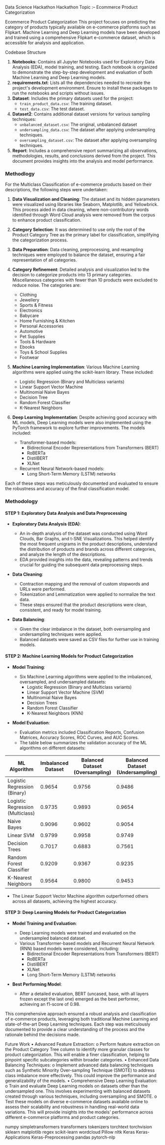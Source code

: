 Data Science Hackathon
Hackathon Topic :– Ecommerce Product Categorization


Ecommerce Product Categorization
This project focuses on predicting the category of products typically available on e-commerce platforms such as Flipkart. Machine Learning and Deep Learning models have been developed and trained using a comprehensive Flipkart e-commerce dataset, which is accessible for analysis and application.


Codebase Structure
1. **Notebooks**: Contains all Jupyter Notebooks used for Exploratory Data Analysis (EDA), model training, and testing. Each notebook is organized to demonstrate the step-by-step development and evaluation of both Machine Learning and Deep Learning models.
2. **requirements.txt**: Lists all the dependencies needed to recreate the project's development   environment. Ensure to install these packages to run the notebooks and scripts without issues.
3. **Dataset**: Includes the primary datasets used for the project:
     - `train_product_data.csv`: The training dataset.
     - `test_data.csv`: The test dataset.
4. **Dataset2**: Contains additional dataset versions for various sampling techniques:
      - `unbalanced_dataset.csv`: The original, unbalanced dataset
      - `undersampling_data.csv`: The dataset after applying undersampling techniques.
      - `oversampling_dataset.csv`: The dataset after applying oversampling techniques.
5. **Report**: Includes a comprehensive report summarizing all observations, methodologies, results, and conclusions derived from the project. This document provides insights into the analysis and model performance.


### Methodlogy

For the Multiclass Classification of e-commerce products based on their descriptions, the following steps were undertaken:

1. **Data Visualization and Cleaning**: The dataset and its hidden parameters were visualized using libraries like Seaborn, Matplotlib, and Yellowbrick. This process aided in data cleaning, where non-contributory words identified through Word Cloud analysis were removed from the corpus to enhance product classification.

2. **Category Selection**: It was determined to use only the root of the Product Category Tree as the primary label for classification, simplifying the categorization process.

3. **Data Preparation**: Data cleaning, preprocessing, and resampling techniques were employed to balance the dataset, ensuring a fair representation of all categories.

4. **Category Refinement**: Detailed analysis and visualization led to the decision to categorize products into 13 primary categories. Miscellaneous categories with fewer than 10 products were excluded to reduce noise. The categories are:
   - Clothing
   - Jewellery
   - Sports & Fitness
   - Electronics
   - Babycare
   - Home Furnishing & Kitchen
   - Personal Accessories
   - Automotive
   - Pet Supplies
   - Tools & Hardware
   - Ebooks
   - Toys & School Supplies
   - Footwear

5. **Machine Learning Implementation**: Various Machine Learning algorithms were applied using the scikit-learn library. These included:
   - Logistic Regression (Binary and Multiclass variants)
   - Linear Support Vector Machine
   - Multinomial Naive Bayes
   - Decision Tree
   - Random Forest Classifier
   - K-Nearest Neighbors

6. **Deep Learning Implementation**: Despite achieving good accuracy with ML models, Deep Learning models were also implemented using the PyTorch framework to explore further improvements. The models included:
   - Transformer-based models:
     - Bidirectional Encoder Representations from Transformers (BERT)
     - RoBERTa
     - DistilBERT
     - XLNet
   - Recurrent Neural Network-based models:
     - Long Short-Term Memory (LSTM) networks

Each of these steps was meticulously documented and evaluated to ensure the robustness and accuracy of the final classification model.



### Methodology

#### STEP 1: Exploratory Data Analysis and Data Preprocessing
- **Exploratory Data Analysis (EDA)**:
  - An in-depth analysis of the dataset was conducted using Word Clouds, Bar Graphs, and t-SNE Visualizations. This helped identify the most frequent unigrams in the product descriptions, understand the distribution of products and brands across different categories, and analyze the length of the descriptions.
  - EDA provided insights into the data, revealing patterns and trends crucial for guiding the subsequent data preprocessing steps.

- **Data Cleaning**:
  - Contraction mapping and the removal of custom stopwords and URLs were performed.
  - Tokenization and Lemmatization were applied to normalize the text data.
  - These steps ensured that the product descriptions were clean, consistent, and ready for model training.

- **Data Balancing**:
  - Given the clear imbalance in the dataset, both oversampling and undersampling techniques were applied.
  - Balanced datasets were saved as CSV files for further use in training models.

#### STEP 2: Machine Learning Models for Product Categorization
- **Model Training**:
  - Six Machine Learning algorithms were applied to the imbalanced, oversampled, and undersampled datasets:
    - Logistic Regression (Binary and Multiclass variants)
    - Linear Support Vector Machine (SVM)
    - Multinomial Naive Bayes
    - Decision Trees
    - Random Forest Classifier
    - K-Nearest Neighbors (KNN)

- **Model Evaluation**:
  - Evaluation metrics included Classification Reports, Confusion Matrices, Accuracy Scores, ROC Curves, and AUC Scores.
  - The table below summarizes the validation accuracy of the ML algorithms on different datasets:

| ML Algorithm                  | Imbalanced Dataset | Balanced Dataset (Oversampling) | Balanced Dataset (Undersampling) |
|-------------------------------|--------------------|---------------------------------|----------------------------------|
| Logistic Regression (Binary)  | 0.9654             | 0.9756                          | 0.9486                           |
| Logistic Regression (Multiclass) | 0.9735          | 0.9893                          | 0.9654                           |
| Naive Bayes                   | 0.9096             | 0.9602                          | 0.9054                           |
| Linear SVM                    | 0.9799             | 0.9958                          | 0.9749                           |
| Decision Trees                | 0.7017             | 0.6883                          | 0.7561                           |
| Random Forest Classifier      | 0.9209             | 0.9367                          | 0.9235                           |
| K-Nearest Neighbors           | 0.9564             | 0.9800                          | 0.9453                           |

  - The Linear Support Vector Machine algorithm outperformed others across all datasets, achieving the highest accuracy.

#### STEP 3: Deep Learning Models for Product Categorization
- **Model Training and Evaluation**:
  - Deep Learning models were trained and evaluated on the undersampled balanced dataset.
  - Various Transformer-based models and Recurrent Neural Network (RNN) based models were considered, including:
    - Bidirectional Encoder Representations from Transformers (BERT)
    - RoBERTa
    - DistilBERT
    - XLNet
    - Long Short-Term Memory (LSTM) networks

- **Best Performing Model**:
  - After a detailed evaluation, BERT (uncased, base, with all layers frozen except the last one) emerged as the best performer, achieving an f1-score of 0.98.

This comprehensive approach ensured a robust analysis and classification of e-commerce products, leveraging both traditional Machine Learning and state-of-the-art Deep Learning techniques. Each step was meticulously documented to provide a clear understanding of the process and the rationale behind the decisions made.



Future Work
•	Advanced Feature Extraction:
o	Perform feature extraction on the Product Category Tree column to identify more granular classes for product categorization. This will enable a finer classification, helping to pinpoint specific subcategories within broader categories.
•	Enhanced Data Balancing Techniques:
o	Implement advanced data balancing techniques such as Synthetic Minority Over-sampling Technique (SMOTE) to address class imbalance more effectively. This could improve the performance and generalizability of the models.
•	Comprehensive Deep Learning Evaluation:
o	Train and evaluate Deep Learning models on datasets other than the undersampled one. This involves experimenting with balanced datasets created through various techniques, including oversampling and SMOTE.
o	Test these models on diverse e-commerce datasets available online to assess their scalability and robustness in handling real-world data variations. This will provide insights into the models' performance across different e-commerce platforms and product categories.





numpy
simpletransformers
transformers
tokenizers
torchtext
torchvision
sklearn
matplotlib
regex
scikit-learn
wordcloud
Pillow
nltk
Keras
Keras-Applications
Keras-Preprocessing
pandas
pytorch-nlp
